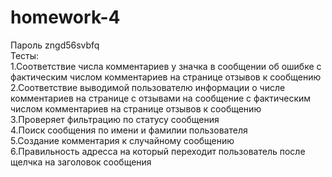 # homework-4
Пароль zngd56svbfq<br>
Тесты:<br>
1.Соответствие числа комментариев у значка в сообщении об ошибке с фактическим числом комментариев на странице отзывов 
к сообщению<br>
2.Соответствие выводимой пользователю информации о числе комментариев на странице с отзывами на сообщение 
с фактическим числом комментариев на странице отзывов к сообщению<br>
3.Проверяет фильтрацию по статусу сообщения<br>
4.Поиск сообщения по имени и фамилии пользователя<br>
5.Создание комментария к случайному сообщению<br>
6.Правильность адресса на который переходит пользователь после щелчка на заголовок сообщения<br>
